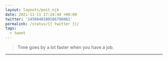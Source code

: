 ```yaml
---
layout: layouts/post.njk
date: 2021-11-11 17:24:44 +00:00
twitter: '1458848180506796061'
permalink: /status/{{ twitter }}/
tags: 
  - tweet
---
```


> Time goes by a lot faster when you have a job.

---
